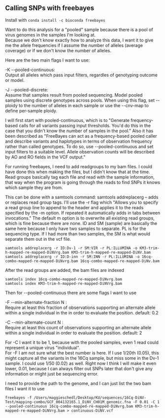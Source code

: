 ## Calling SNPs with freebayes

Install with `conda install -c bioconda freebayes`

Want to do this analysis for a "pooled" sample because there is a pool of virus genomes in the samples I'm looking at.  
Because we don't know exactly how to analyze this data, I want it to give me the allele frequencies if I assume the number of alleles (average coverage) or if we don't know the number of alleles. 

Here are the two main flags I want to use: 

 -K --pooled-continuous:  
    Output all alleles which pass input filters, regardles of
    genotyping outcome or model.

-J --pooled-discrete:  
    Assume that samples result from pooled sequencing.
    Model pooled samples using discrete genotypes across pools.
    When using this flag, set --ploidy to the number of
    alleles in each sample or use the --cnv-map to define
    per-sample ploidy.

I will first start with pooled-continuous, which is to "Generate frequency-based calls for all variants passing input thresholds. You'd do this in the case that you didn't know the number of samples in the pool." Also it has been described as "FreeBayes can act as a frequency-based pooled caller and describe variants and haplotypes in terms of observation frequency rather than called genotypes. To do so, use --pooled-continuous and set input filters to a suitable level. Allele observation counts will be described by AO and RO fields in the VCF output."

For running freebayes, I need to add readgroups to my bam files. I could have done this when making the files, but I didn't know that at the time. Read groups basically tag each file and read with the sample information, that way when the program is going through the reads to find SNPs it knows which sample they are from. 

This can be done with a samtools command: samtools addreplacerg – adds or replaces read group tags. I'll use the -r flag which "Allows you to specify a read group line to append to the header and applies it to the reads specified by the -m option. If repeated it automatically adds in tabs between invocations." The default m option is to overwrite all existing read groups, which is fine because there are none. ID and SM (sample) are basically the same here because I only have two samples to separate. PL is for the sequencing type. If I had more than two samples, the SM is what would separate them out in the vcf file. 

`samtools addreplacerg -r ID:Dv-1 -r SM:VIR -r PL:ILLUMINA -o KM3-trim-h-mapped-re-mapped-DiNVrg.bam KM3-trim-h-mapped-re-mapped-DiNV.bam`  
`samtools addreplacerg -r ID:D-inn -r SM:INN -r PL:ILLUMINA -o 16cq-combo-mapped-re-mapped-DiNvrg.bam 16cq-combo-mapped-re-mapped-DiNv.bam`


After the read groups are added, the bam files are indexed 

`samtools index 16cq-combo-mapped-re-mapped-DiNvrg.bam`   
`samtools index KM3-trim-h-mapped-re-mapped-DiNVrg.bam`  

Then for --pooled-continuous there are some flags I want to use

 -F --min-alternate-fraction N :   
    Require at least this fraction of observations supporting
    an alternate allele within a single individual in the
    in order to evaluate the position.  default: 0.2

 -C --min-alternate-count N :  
    Require at least this count of observations supporting
    an alternate allele within a single individual in order
    to evaluate the position.  default: 2

For -C I want it to be 1, because with the pooled samples, even 1 read could represent a unique virus "individual".  
For -F I am not sure what the best number is here. If I use 1/20th (0.05), this might capture all the variants in the 16Cq sample, but miss some in the Dv-1 sample. I could use 1/50 (0.02) as well. Right now I think I will make it even lower, 0.01, because I can always filter out SNPs later that don't give any information or might just be sequencing error. 

I need to provide the path to the genome, and I can just list the two bam files I want it to use 

`freebayes -f /Users/maggieschedl/Desktop/KU/sequences/16Cq-DiNV-Test/mapping-combo/GCF_004132165.1_DiNV_CH01M_genomic.fna -F 0.01 -C 1 --pooled-continuous 16cq-combo-mapped-re-mapped-DiNvrg.bam KM3-trim-h-mapped-re-mapped-DiNVrg.bam > continuous-DiNV.vcf`




